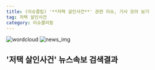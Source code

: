 ```yaml
---
title: (이슈클립) '**저택 살인사건**' 관련 이슈, 기사 모아 보기
tag: 저택 살인사건
category: 이슈클리핑
---
```

![wordcloud](https://s3.ap-northeast-2.amazonaws.com/lyrics101-wordcloud/2018-09-25-1537822900.png)
![news_img](https://user-images.githubusercontent.com/42597476/44507050-1206f400-a6e4-11e8-8d98-7ffbfebb353f.png)
## **'**저택 살인사건**'** 뉴스속보 검색결과

